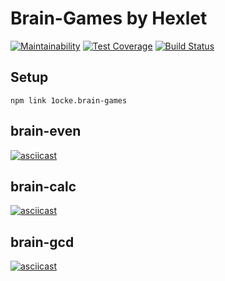 # Brain-Games by Hexlet

[![Maintainability](https://api.codeclimate.com/v1/badges/a99a88d28ad37a79dbf6/maintainability)](https://codeclimate.com/github/codeclimate/codeclimate/maintainability) 
[![Test Coverage](https://api.codeclimate.com/v1/badges/a99a88d28ad37a79dbf6/test_coverage)](https://codeclimate.com/github/codeclimate/codeclimate/test_coverage)
[![Build Status](https://travis-ci.org/1ocke/frontend-project-lvl1.svg?branch=master)](https://travis-ci.org/1ocke/frontend-project-lvl1)

## Setup

    npm link 1ocke.brain-games

## brain-even
[![asciicast](https://asciinema.org/a/m6v4inLlYoEKP7I8nqXvtXYht.svg)](https://asciinema.org/a/m6v4inLlYoEKP7I8nqXvtXYht)

## brain-calc
[![asciicast](https://asciinema.org/a/sAYHZyqBrW3iAmiTigiFjjEcu.svg)](https://asciinema.org/a/sAYHZyqBrW3iAmiTigiFjjEcu)

## brain-gcd
[![asciicast](https://asciinema.org/a/qnayHSBJDpAhPCp4m7FxqDpHH.svg)](https://asciinema.org/a/qnayHSBJDpAhPCp4m7FxqDpHH)